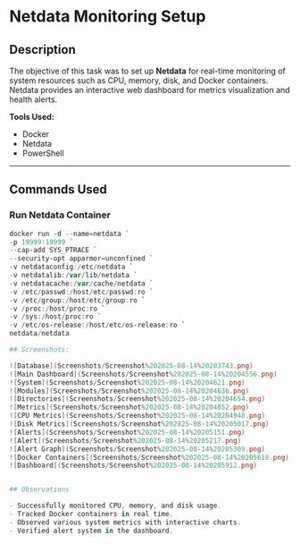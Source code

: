 # Netdata Monitoring Setup

## Description
The objective of this task was to set up **Netdata** for real-time monitoring of system resources such as CPU, memory, disk, and Docker containers.  
Netdata provides an interactive web dashboard for metrics visualization and health alerts.  

**Tools Used:**
- Docker
- Netdata
- PowerShell

---

## Commands Used

### Run Netdata Container
```powershell
docker run -d --name=netdata `
-p 19999:19999 `
--cap-add SYS_PTRACE `
--security-opt apparmor=unconfined `
-v netdataconfig:/etc/netdata `
-v netdatalib:/var/lib/netdata `
-v netdatacache:/var/cache/netdata `
-v /etc/passwd:/host/etc/passwd:ro `
-v /etc/group:/host/etc/group:ro `
-v /proc:/host/proc:ro `
-v /sys:/host/proc:ro `
-v /etc/os-release:/host/etc/os-release:ro `
netdata/netdata

## Screenshots:

![Database](Screenshots/Screenshot%202025-08-14%20203743.png)  
![Main Dashboard](Screenshots/Screenshot%202025-08-14%20204556.png)  
![System](Screenshots/Screenshot%202025-08-14%20204621.png)  
![Modules](Screenshots/Screenshot%202025-08-14%20204636.png)  
![Directories](Screenshots/Screenshot%202025-08-14%20204654.png)  
![Metrics](Screenshots/Screenshot%202025-08-14%20204852.png)  
![CPU Metrics](Screenshots/Screenshot%202025-08-14%20204948.png)  
![Disk Metrics](Screenshots/Screenshot%202025-08-14%20205017.png)  
![Alerts](Screenshots/Screenshot%202025-08-14%20205151.png)  
![Alert](Screenshots/Screenshot%202025-08-14%20205217.png)  
![Alert Graph](Screenshots/Screenshot%202025-08-14%20205309.png)  
![Docker Containers](Screenshots/Screenshot%202025-08-14%20205618.png)  
![Dashboard](Screenshots/Screenshot%202025-08-14%20205912.png)  


## Observations

- Successfully monitored CPU, memory, and disk usage.  
- Tracked Docker containers in real time.  
- Observed various system metrics with interactive charts.  
- Verified alert system in the dashboard.  
